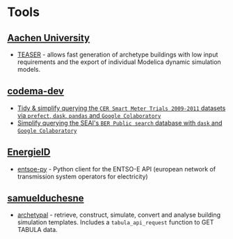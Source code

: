 # Tools

## [Aachen University](https://www.ebc.eonerc.rwth-aachen.de/go/id/dmzz/?lidx=1)

- [TEASER](https://github.com/RWTH-EBC/TEASER) - allows fast generation of archetype buildings with low input requirements and the export of individual Modelica dynamic simulation models.

## [codema-dev](https://github.com/codema-dev)

- [Tidy & simplify querying the `CER Smart Meter Trials 2009-2011` datasets via `prefect`, `dask`, `pandas` and `Google Colaboratory`](https://github.com/codema-dev/cer-smart-meter-trials-2009-2011)
- [Simplify querying the SEAI's `BER Public search` database with `dask` and `Google Colaboratory`](https://github.com/codema-dev/berpublicsearch)

## [EnergieID](https://github.com/EnergieID)

- [entsoe-py](https://github.com/EnergieID/entsoe-py) - Python client for the ENTSO-E API (european network of transmission system operators for electricity) 

## [samuelduchesne](https://github.com/samuelduchesne)

- [archetypal](https://github.com/samuelduchesne/archetypal) - retrieve, construct, simulate, convert and analyse building simulation templates.  Includes a `tabula_api_request` function to GET TABULA data.